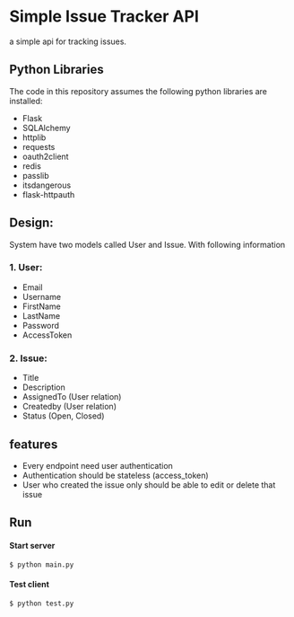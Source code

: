# Simple Issue Tracker API

a simple api for tracking issues.

## Python Libraries
The code in this repository assumes the following python libraries are installed:
* Flask
* SQLAlchemy
* httplib
* requests
* oauth2client
* redis
* passlib
* itsdangerous
* flask-httpauth

## Design:
System have two models called User and Issue. With following information
### 1. User:
* Email
* Username
* FirstName
* LastName
* Password
* AccessToken

### 2. Issue:
* Title
* Description
* AssignedTo (User relation)
* Createdby (User relation)
* Status (Open, Closed)

## features
*  Every endpoint need user authentication
* Authentication should be stateless (access_token)
* User who created the issue only should be able to edit or delete that issue

## Run
#### Start server
    $ python main.py
#### Test client
    $ python test.py
